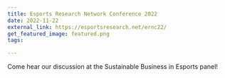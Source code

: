 ```yaml
---
title: Esports Research Network Conference 2022
date: 2022-11-22
external_link: https://esportsresearch.net/ernc22/
get_featured_image: featured.png
tags:

---
```


Come hear our discussion at the Sustainable Business in Esports panel!

<!--more-->
